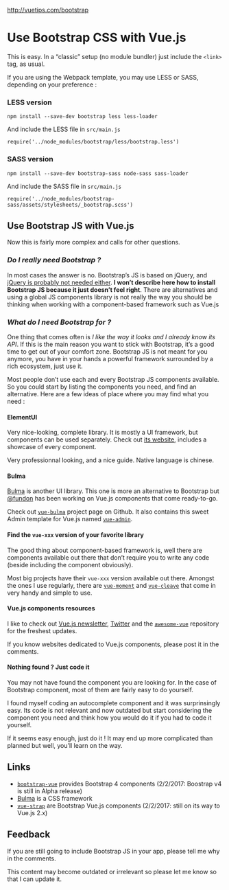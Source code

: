 <a href="http://vuetips.com/bootstrap">http://vuetips.com/bootstrap</a><div id="articleHeader"><h1>Use Bootstrap CSS with Vue.js</h1></div>

<p>This is easy. In a “classic” setup (no module bundler) just include the <code>&lt;link&gt;</code> tag, as usual.</p>

<p>If you are using the Webpack template, you may use LESS or SASS, depending on your preference :</p>

<h3 id="less-version">LESS version</h3>

<div><pre><code>npm install --save-dev bootstrap less less-loader
</code></pre>
</div>

<p>And include the LESS file in <code>src/main.js</code></p>

<div><pre><code>require('../node_modules/bootstrap/less/bootstrap.less')
</code></pre>
</div>

<h3 id="sass-version">SASS version</h3>

<div><pre><code>npm install --save-dev bootstrap-sass node-sass sass-loader
</code></pre>
</div>

<p>And include the SASS file in <code>src/main.js</code></p>

<div><pre><code>require('../node_modules/bootstrap-sass/assets/stylesheets/_bootstrap.scss')
</code></pre>
</div>

<h2 id="use-bootstrap-js-with-vuejs">Use Bootstrap JS with Vue.js</h2>

<p>Now this is fairly more complex and calls for other questions.</p>

<h3 id="do-i-really-need-bootstrap-"><em>Do I really need Bootstrap ?</em></h3>

<p>In most cases the answer is no. Bootstrap’s JS is based on jQuery, and <a href="/jquery-vs-vue-js" target="_blank">jQuery is probably not needed either</a>. <strong>I won’t describe here how to install Bootstrap JS because it just doesn’t feel right</strong>. There are alternatives and using a global JS components library is not really the way you should be thinking when working with a component-based framework such as Vue.js</p>

<h3 id="what-do-i-need-bootstrap-for-"><em>What do I need Bootstrap for ?</em></h3>

<p>One thing that comes often is <em>I like the way it looks and I already know its API</em>. If this is the main reason you want to stick with Bootstrap, it’s a good time to get out of your comfort zone. Bootstrap JS is not meant for you anymore, you have in your hands a powerful framework surrounded by a rich ecosystem, just use it.</p>

<p>Most people don’t use each and every Bootstrap JS components available. So you could start by listing the components you need, and find an alternative. Here are a few ideas of place where you may find what you need :</p>

<h4 id="elementui">ElementUI</h4>

<p>Very nice-looking, complete library. It is mostly a UI framework, but components can be used separately. Check out <a href="http://element.eleme.io" target="_blank">its website</a>, includes a showcase of every component.</p>

<p>Very professionnal looking, and a nice guide. Native language is chinese.</p>

<h4 id="bulma">Bulma</h4>

<p><a href="http://bulma.io" target="_blank">Bulma</a> is another UI library. This one is more an alternative to Bootstrap but <a href="https://github.com/fundon" target="_blank">@fundon</a> has been working on Vue.js components that come ready-to-go.</p>

<p>Check out <a href="https://github.com/vue-bulma" target="_blank"><code>vue-bulma</code></a> project page on Github. It also contains this sweet Admin template for Vue.js named <a href="https://github.com/vue-bulma/vue-admin" target="_blank"><code>vue-admin</code></a>.</p>

<h4 id="find-the-vue-xxx-version-of-your-favorite-library">Find the <code>vue-xxx</code> version of your favorite library</h4>

<p>The good thing about component-based framework is, well there are components available out there that don’t require you to write any code (beside including the component obviously).</p>

<p>Most big projects have their <code>vue-xxx</code> version available out there. Amongst the ones I use regularly, there are <a href="https://github.com/brockpetrie/vue-moment" target="_blank"><code>vue-moment</code></a> and <a href="https://github.com/jrainlau/vue-cleave" target="_blank"><code>vue-cleave</code></a> that come in very handy and simple to use.</p>

<h4 id="vuejs-components-resources">Vue.js components resources</h4>

<p>I like to check out <a href="https://www.getrevue.co/profile/vuenewsletter" target="_blank">Vue.js newsletter</a>, <a href="https://twitter.com/search?q=%23VueJS" target="_blank">Twitter</a> and the <a href="https://github.com/vuejs/awesome-vue" target="_blank"><code>awesome-vue</code></a> repository for the freshest updates.</p>

<p>If you know websites dedicated to Vue.js components, please post it in the comments.</p>

<h4 id="nothing-found--just-code-it">Nothing found ? Just code it</h4>

<p>You may not have found the component you are looking for. In the case of Bootstrap component, most of them are fairly easy to do yourself.</p>

<p>I found myself coding an autocomplete component and it was surprinsingly easy. Its code is not relevant and now outdated but start considering the component you need and think how you would do it if you had to code it yourself.</p>

<p>If it seems easy enough, just do it ! It may end up more complicated than planned but well, you’ll learn on the way.</p>

<h2 id="links">Links</h2>

<ul>
  <li><a href="https://github.com/bootstrap-vue/bootstrap-vue" target="_blank"><code>bootstrap-vue</code></a> provides Bootstrap 4 components (2/2/2017: Boostrap v4 is still in Alpha release)</li>
  <li><a href="http://bulma.io/" target="_blank">Bulma</a> is a CSS framework</li>
  <li><a href="https://github.com/yuche/vue-strap" target="_blank"><code>vue-strap</code></a> are Bootstrap Vue.js components (2/2/2017: still on its way to Vue.js 2.x)</li>
</ul>

<h2 id="feedback">Feedback</h2>

<p>If you are still going to include Bootstrap JS in your app, please tell me why in the comments.</p>

<p>This content may become outdated or irrelevant so please let me know so that I can update it.</p>

